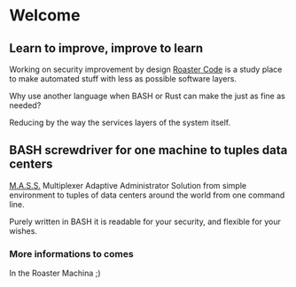 # Welcome

## Learn to improve, improve to learn

Working on security improvement by design [Roaster Code](https://github.com/roastercode) is a study place to make automated stuff with less as possible software layers.

Why use another language when BASH or Rust can make the just as fine as needed?

Reducing by the way the services layers of the system itself.

## BASH screwdriver for one machine to tuples data centers

[M.A.S.S.](https://github.com/roastercode/m.a.s.s/) Multiplexer Adaptive Administrator Solution from simple environment to tuples of data centers around the world from one command line.

Purely written in BASH it is readable for your security, and flexible for your wishes.

### More informations to comes

In the Roaster Machina ;)
